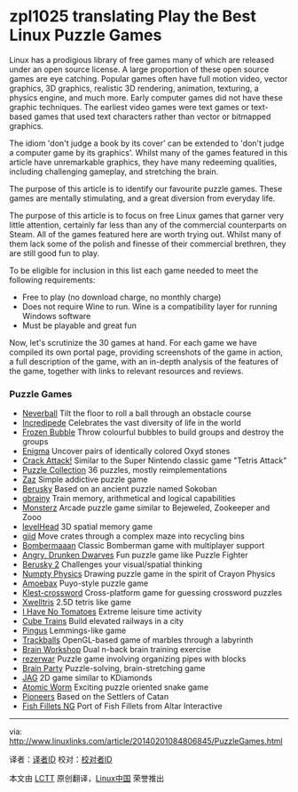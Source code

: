 zpl1025 translating
Play the Best Linux Puzzle Games
================================================================================
Linux has a prodigious library of free games many of which are released under an open source license. A large proportion of these open source games are eye catching. Popular games often have full motion video, vector graphics, 3D graphics, realistic 3D rendering, animation, texturing, a physics engine, and much more. Early computer games did not have these graphic techniques. The earliest video games were text games or text-based games that used text characters rather than vector or bitmapped graphics.

The idiom 'don't judge a book by its cover' can be extended to 'don't judge a computer game by its graphics'. Whilst many of the games featured in this article have unremarkable graphics, they have many redeeming qualities, including challenging gameplay, and stretching the brain.

The purpose of this article is to identify our favourite puzzle games. These games are mentally stimulating, and a great diversion from everyday life.

The purpose of this article is to focus on free Linux games that garner very little attention, certainly far less than any of the commercial counterparts on Steam. All of the games featured here are worth trying out. Whilst many of them lack some of the polish and finesse of their commercial brethren, they are still good fun to play.

To be eligible for inclusion in this list each game needed to meet the following requirements:

- Free to play (no download charge, no monthly charge)
- Does not require Wine to run. Wine is a compatibility layer for running Windows software
- Must be playable and great fun

Now, let's scrutinize the 30 games at hand. For each game we have compiled its own portal page, providing screenshots of the game in action, a full description of the game, with an in-depth analysis of the features of the game, together with links to relevant resources and reviews.

### Puzzle Games ###

- [Neverball][1] 	Tilt the floor to roll a ball through an obstacle course
- [Incredipede][2] 	Celebrates the vast diversity of life in the world
- [Frozen Bubble][3] 	Throw colourful bubbles to build groups and destroy the groups
- [Enigma][4] 	Uncover pairs of identically colored Oxyd stones
- [Crack Attack!][5] 	Similar to the Super Nintendo classic game "Tetris Attack"
- [Puzzle Collection][6] 	36 puzzles, mostly reimplementations
- [Zaz][7] 	Simple addictive puzzle game
- [Berusky][8] 	Based on an ancient puzzle named Sokoban
- [gbrainy][9] 	Train memory, arithmetical and logical capabilities
- [Monsterz][10] 	Arcade puzzle game similar to Bejeweled, Zookeeper and Zooo
- [levelHead][11] 	3D spatial memory game
- [gjid][12] 	Move crates through a complex maze into recycling bins
- [Bombermaaan][13] 	Classic Bomberman game with multiplayer support
- [Angry, Drunken Dwarves][14] 	Fun puzzle game like Puzzle Fighter
- [Berusky 2][15] 	Challenges your visual/spatial thinking
- [Numpty Physics][16] 	Drawing puzzle game in the spirit of Crayon Physics
- [Amoebax][17] 	Puyo-style puzzle game
- [Klest-crossword][18] 	Cross-platform game for guessing crossword puzzles
- [Xwelltris][19] 	2.5D tetris like game
- [I Have No Tomatoes][20] 	Extreme leisure time activity
- [Cube Trains][21] 	Build elevated railways in a city
- [Pingus][22] 	Lemmings-like game
- [Trackballs][23] 	OpenGL-based game of marbles through a labyrinth
- [Brain Workshop][24] 	Dual n-back brain training exercise
- [rezerwar][25] 	Puzzle game involving organizing pipes with blocks
- [Brain Party][26] 	Puzzle-solving, brain-stretching game
- [JAG][27] 	2D game similar to KDiamonds
- [Atomic Worm][28] 	Exciting puzzle oriented snake game
- [Pioneers][29] 	Based on the Settlers of Catan
- [Fish Fillets NG][30] 	Port of Fish Fillets from Altar Interactive

--------------------------------------------------------------------------------

via: http://www.linuxlinks.com/article/20140201084806845/PuzzleGames.html

译者：[译者ID](https://github.com/译者ID) 校对：[校对者ID](https://github.com/校对者ID)

本文由 [LCTT](https://github.com/LCTT/TranslateProject) 原创翻译，[Linux中国](http://linux.cn/) 荣誉推出

[1]:http://www.linuxlinks.com/article/2008051019354650/Neverball.html
[2]:http://www.linuxlinks.com/article/20140201101247656/Incredipede.html
[3]:http://www.linuxlinks.com/article/20080510102350336/FrozenBubble.html
[4]:http://www.linuxlinks.com/article/20080524072250420/Enigma.html
[5]:http://www.linuxlinks.com/article/20080524100816516/CrackAttack%21.html
[6]:http://www.linuxlinks.com/article/20140201135434313/PuzzleCollection.html
[7]:http://www.linuxlinks.com/article/20101211064900466/Zaz.html
[8]:http://www.linuxlinks.com/article/20140201113353386/Berusky.html
[9]:http://www.linuxlinks.com/article/20080525211221167/gbrainy.html
[10]:http://www.linuxlinks.com/article/2009081921375955/Monsterz.html
[11]:http://www.linuxlinks.com/article/20090815144344770/levelHead.html
[12]:http://www.linuxlinks.com/article/20140201142055360/gjid.html
[13]:http://www.linuxlinks.com/article/20140201161809886/Bombermaaan.html
[14]:http://www.linuxlinks.com/article/2009081514441763/AngryDrunkenDwarves.html
[15]:http://www.linuxlinks.com/article/20140201183159376/Berusky2.html
[16]:http://www.linuxlinks.com/article/20101211063800755/NumptyPhysics.html
[17]:http://www.linuxlinks.com/article/20090819213709180/Amoebax.html
[18]:http://www.linuxlinks.com/article/20140201165631283/Klest-crossword.html
[19]:http://www.linuxlinks.com/article/20090819213733554/Xwelltris.html
[20]:http://www.linuxlinks.com/article/20140201163108930/IHaveNoTomatoes.html
[21]:http://www.linuxlinks.com/article/20140201152715356/CubeTrains.html
[22]:http://www.linuxlinks.com/article/20080510105058649/Pingus.html
[23]:http://www.linuxlinks.com/article/20090819212528284/Trackballs.html
[24]:http://www.linuxlinks.com/article/20100501151619134/BrainWorkshop.html
[25]:http://www.linuxlinks.com/article/20100503031223387/rezerwar.html
[26]:http://www.linuxlinks.com/article/20100503031206947/BrainParty.html
[27]:http://www.linuxlinks.com/article/20100808120210293/JAG.html
[28]:http://www.linuxlinks.com/article/2010080812021597/AtomicWorm.html
[29]:http://www.linuxlinks.com/article/20090815144506601/Pioneers.html
[30]:http://www.linuxlinks.com/article/20080517164445969/FishFillets.html
